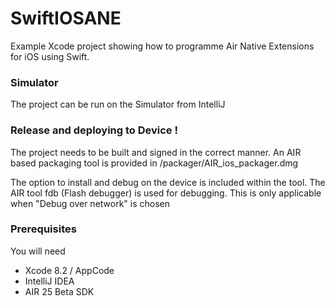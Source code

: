 # SwiftIOSANE  

Example Xcode project showing how to programme Air Native Extensions for iOS using Swift.

### Simulator

The project can be run on the Simulator from IntelliJ

### Release and deploying to Device !

The project needs to be built and signed in the correct manner.
An AIR based packaging tool is provided in /packager/AIR_ios_packager.dmg

The option to install and debug on the device is included within the tool.
The AIR tool fdb (Flash debugger) is used for debugging. This is only applicable when "Debug over network" is chosen


### Prerequisites

You will need
 
 - Xcode 8.2 / AppCode
 - IntelliJ IDEA
 - AIR 25 Beta SDK

